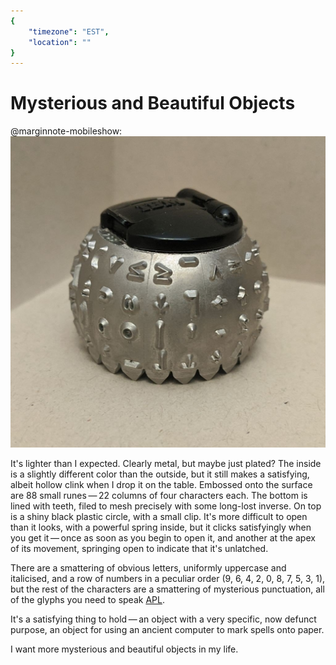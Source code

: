 ```yaml
---
{
	"timezone": "EST",
	"location": ""
}
---
```

# Mysterious and Beautiful Objects

@marginnote-mobileshow: <img src="/img/post/mysterious-beautiful-objects/apl_typeball.jpg" alt="A metal semi-sphere with characters embossed onto it, including mathematical symbols and shapes."/>

It's lighter than I expected. Clearly metal, but maybe just plated? The inside is a slightly different color than the outside, but it still makes a satisfying, albeit hollow clink when I drop it on the table. Embossed onto the surface are 88 small runes — 22 columns of four characters each. The bottom is lined with teeth, filed to mesh precisely with some long-lost inverse. On top is a shiny black plastic circle, with a small clip. It's more difficult to open than it looks, with a powerful spring inside, but it clicks satisfyingly when you get it — once as soon as you begin to open it, and another at the apex of its movement, springing open to indicate that it's unlatched.

There are a smattering of obvious letters, uniformly uppercase and italicised, and a row of numbers in a peculiar order (9, 6, 4, 2, 0, 8, 7, 5, 3, 1), but the rest of the characters are a smattering of mysterious punctuation, all of the glyphs you need to speak [APL](https://en.wikipedia.org/wiki/APL_(programming_language)).

It's a satisfying thing to hold — an object with a very specific, now defunct purpose, an object for using an ancient computer to mark spells onto paper.

I want more mysterious and beautiful objects in my life.
